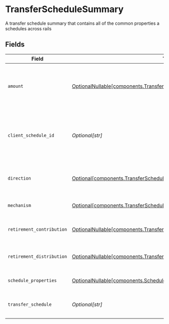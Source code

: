 # TransferScheduleSummary

A transfer schedule summary that contains all of the common properties a schedules across rails


## Fields

| Field                                                                                                                                                  | Type                                                                                                                                                   | Required                                                                                                                                               | Description                                                                                                                                            | Example                                                                                                                                                |
| ------------------------------------------------------------------------------------------------------------------------------------------------------ | ------------------------------------------------------------------------------------------------------------------------------------------------------ | ------------------------------------------------------------------------------------------------------------------------------------------------------ | ------------------------------------------------------------------------------------------------------------------------------------------------------ | ------------------------------------------------------------------------------------------------------------------------------------------------------ |
| `amount`                                                                                                                                               | [OptionalNullable[components.TransferScheduleSummaryAmount]](../../models/components/transferschedulesummaryamount.md)                                 | :heavy_minus_sign:                                                                                                                                     | A cash amount in the format of decimal value. An unset or empty value represents a full disbursement                                                   | {<br/>"value": "100.00"<br/>}                                                                                                                          |
| `client_schedule_id`                                                                                                                                   | *Optional[str]*                                                                                                                                        | :heavy_minus_sign:                                                                                                                                     | External identifier supplied by the API caller. Each request must have a unique pairing of client_schedule_id and account                              | ABC-123                                                                                                                                                |
| `direction`                                                                                                                                            | [Optional[components.TransferScheduleSummaryDirection]](../../models/components/transferschedulesummarydirection.md)                                   | :heavy_minus_sign:                                                                                                                                     | Flag indicating whether this is a deposit or withdrawal transfer                                                                                       | DEPOSIT                                                                                                                                                |
| `mechanism`                                                                                                                                            | [Optional[components.TransferScheduleSummaryMechanism]](../../models/components/transferschedulesummarymechanism.md)                                   | :heavy_minus_sign:                                                                                                                                     | The mechanism used for this transfer schedule                                                                                                          | ACH                                                                                                                                                    |
| `retirement_contribution`                                                                                                                              | [OptionalNullable[components.TransferScheduleSummaryRetirementContribution]](../../models/components/transferschedulesummaryretirementcontribution.md) | :heavy_minus_sign:                                                                                                                                     | The contribution info for a retirement account                                                                                                         |                                                                                                                                                        |
| `retirement_distribution`                                                                                                                              | [OptionalNullable[components.TransferScheduleSummaryRetirementDistribution]](../../models/components/transferschedulesummaryretirementdistribution.md) | :heavy_minus_sign:                                                                                                                                     | The distribution info for a retirement account                                                                                                         |                                                                                                                                                        |
| `schedule_properties`                                                                                                                                  | [OptionalNullable[components.ScheduleProperties]](../../models/components/scheduleproperties.md)                                                       | :heavy_minus_sign:                                                                                                                                     | Common schedule properties                                                                                                                             |                                                                                                                                                        |
| `transfer_schedule`                                                                                                                                    | *Optional[str]*                                                                                                                                        | :heavy_minus_sign:                                                                                                                                     | The name of the schedule resource this detail represents                                                                                               | accounts/01H8FB90ZRRFWXB4XC2JPJ1D4Y/{transferScheduleType}/40eb6b6f-76ff-4dc9-b8a0-b65a7658f8b1                                                        |